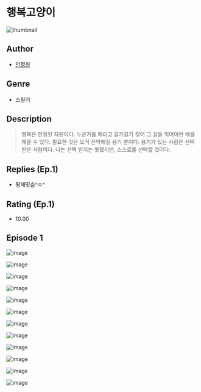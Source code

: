 # 행복고양이
![thumbnail](https://image-comic.pstatic.net/user_contents_data/challenge_comic/2023/05/25/324538/upload_3832625294572925490_480x623.jpeg)

## Author
- [안정원](https://comic.naver.com/artistTitle?id=324538)

## Genre
- 스릴러

## Description
> 행복은 한정된 자원이다. 누군가를 때리고 갈기갈기 찢어 그 살을 먹어야만 배를 채울 수 있다. 필요한 것은 오직 잔악해질 용기 뿐이다. 용기가 있는 사람은 선택 받은 사람이다. 나는 선택 받지는 못했지만, 스스로를 선택할 것이다.

## Replies (Ep.1)
- 짱재밋슴^ㅇ^

## Rating (Ep.1)
- 10.00

## Episode 1
![image](https://image-comic.pstatic.net/user_contents_data/challenge_comic/2023/05/25/324538/upload_3472382387166524260.jpeg)

![image](https://image-comic.pstatic.net/user_contents_data/challenge_comic/2023/05/25/324538/upload_4122027552484503860.jpeg)

![image](https://image-comic.pstatic.net/user_contents_data/challenge_comic/2023/05/25/324538/upload_7233681928446227251.jpeg)

![image](https://image-comic.pstatic.net/user_contents_data/challenge_comic/2023/05/25/324538/upload_7219327605755164260.jpeg)

![image](https://image-comic.pstatic.net/user_contents_data/challenge_comic/2023/05/25/324538/upload_4049688461930816563.jpeg)

![image](https://image-comic.pstatic.net/user_contents_data/challenge_comic/2023/05/25/324538/upload_3689404890690630196.jpeg)

![image](https://image-comic.pstatic.net/user_contents_data/challenge_comic/2023/05/25/324538/upload_7293637017628719413.jpeg)

![image](https://image-comic.pstatic.net/user_contents_data/challenge_comic/2023/05/25/324538/upload_4063432352996864564.jpeg)

![image](https://image-comic.pstatic.net/user_contents_data/challenge_comic/2023/05/25/324538/upload_3977575879474164272.jpeg)

![image](https://image-comic.pstatic.net/user_contents_data/challenge_comic/2023/05/25/324538/upload_3979318609651708982.jpeg)

![image](https://image-comic.pstatic.net/user_contents_data/challenge_comic/2023/05/25/324538/upload_4063989805445495091.jpeg)

![image](https://image-comic.pstatic.net/user_contents_data/challenge_comic/2023/05/25/324538/upload_3487586442424890680.jpeg)
